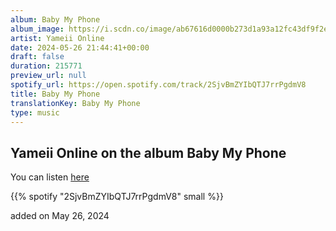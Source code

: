 ```yaml
---
album: Baby My Phone
album_image: https://i.scdn.co/image/ab67616d0000b273d1a93a12fc43df9f2e800da4
artist: Yameii Online
date: 2024-05-26 21:44:41+00:00
draft: false
duration: 215771
preview_url: null
spotify_url: https://open.spotify.com/track/2SjvBmZYIbQTJ7rrPgdmV8
title: Baby My Phone
translationKey: Baby My Phone
type: music
---
```


## Yameii Online on the album Baby My Phone

You can listen [here](https://open.spotify.com/track/2SjvBmZYIbQTJ7rrPgdmV8)

{{% spotify "2SjvBmZYIbQTJ7rrPgdmV8" small %}}

added on May 26, 2024